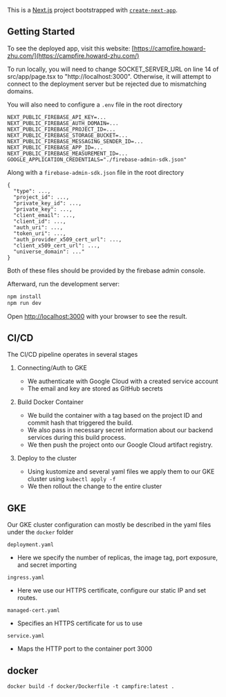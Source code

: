 This is a [Next.js](https://nextjs.org) project bootstrapped with [`create-next-app`](https://nextjs.org/docs/app/api-reference/cli/create-next-app).

## Getting Started

To see the deployed app, visit this website: [https://campfire.howard-zhu.com/](https://campfire.howard-zhu.com/)

To run locally, you will need to change SOCKET_SERVER_URL on line 14 of src/app/page.tsx to "http://localhost:3000".
Otherwise, it will attempt to connect to the deployment server but be rejected due to mismatching domains.

You will also need to configure a `.env` file in the root directory

```
NEXT_PUBLIC_FIREBASE_API_KEY=...
NEXT_PUBLIC_FIREBASE_AUTH_DOMAIN=...
NEXT_PUBLIC_FIREBASE_PROJECT_ID=...
NEXT_PUBLIC_FIREBASE_STORAGE_BUCKET=...
NEXT_PUBLIC_FIREBASE_MESSAGING_SENDER_ID=...
NEXT_PUBLIC_FIREBASE_APP_ID=...
NEXT_PUBLIC_FIREBASE_MEASUREMENT_ID=...
GOOGLE_APPLICATION_CREDENTIALS="./firebase-admin-sdk.json"
```

Along with a `firebase-admin-sdk.json` file in the root directory

```
{
  "type": ...,
  "project_id": ...,
  "private_key_id": ...,
  "private_key": ...,
  "client_email": ...,
  "client_id": ...,
  "auth_uri": ...,
  "token_uri": ...,
  "auth_provider_x509_cert_url": ...,
  "client_x509_cert_url": ...,
  "universe_domain": ..."
}

```
Both of these files should be provided by the firebase admin console. 


Afterward, run the development server:

```bash
npm install
npm run dev
```

Open [http://localhost:3000](http://localhost:3000) with your browser to see the result.

## CI/CD

The CI/CD pipeline operates in several stages

1. Connecting/Auth to GKE

   - We authenticate with Google Cloud with a created service account
   - The email and key are stored as GitHub secrets

2. Build Docker Container

   - We build the container with a tag based on the project ID and commit hash that triggered the build.
   - We also pass in necessary secret information about our backend services during this build process.
   - We then push the project onto our Google Cloud artifact registry.

3. Deploy to the cluster
   - Using kustomize and several yaml files we apply them to our GKE cluster using `kubectl apply -f`
   - We then rollout the change to the entire cluster

## GKE

Our GKE cluster configuration can mostly be described in the yaml files under the `docker` folder

`deployment.yaml`

- Here we specify the number of replicas, the image tag, port exposure, and secret importing

`ingress.yaml`

- Here we use our HTTPS certificate, configure our static IP and set routes.

`managed-cert.yaml`

- Specifies an HTTPS certificate for us to use

`service.yaml`

- Maps the HTTP port to the container port 3000

## docker

```dockerfile
docker build -f docker/Dockerfile -t campfire:latest .
```
